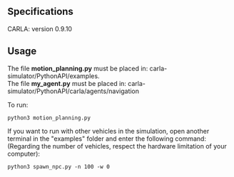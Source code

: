## Specifications

CARLA: version 0.9.10

## Usage

The file **motion_planning.py** must be placed in: carla-simulator/PythonAPI/examples. <br>
The file **my_agent.py** must be placed in: carla-simulator/PythonAPI/carla/agents/navigation

To run:

```
python3 motion_planning.py
```

If you want to run with other vehicles in the simulation, open another terminal in the "examples" folder and enter the following command:
(Regarding the number of vehicles, respect the hardware limitation of your computer):

```
python3 spawn_npc.py -n 100 -w 0
```
